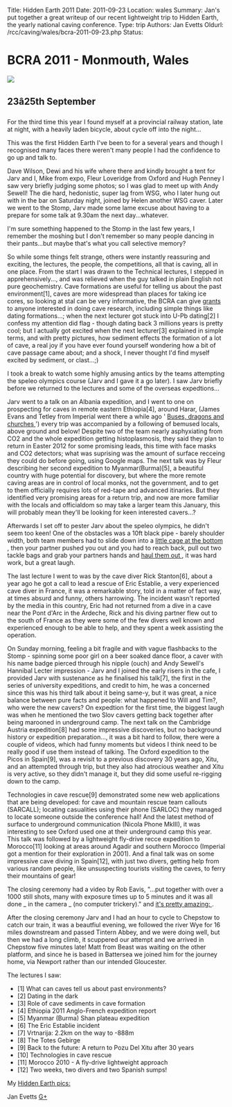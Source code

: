 Title: Hidden Earth 2011
Date: 2011-09-23
Location: wales
Summary: Jan's put together a great writeup of our recent lightweight trip to Hidden Earth, the yearly national caving conference.
Type: trip
Authors: Jan Evetts
Oldurl: /rcc/caving/wales/bcra-2011-09-23.php
Status:

#  BCRA 2011 - Monmouth, Wales

[ ![](bcra-2011-09-23.jpg) ](https://picasaweb.google.com/116696012908553445015/September2011HiddenEarthMonmouth)

##  23â25th September

For the third time this year I found myself at a provincial railway station, late at night, with a heavily laden bicycle, about cycle off into the night...

This was the first Hidden Earth I've been to for a several years and though I recognised many faces there weren't many people I had the confidence to go up and talk to.

Dave Wilson, Dewi and his wife where there and kindly brought a tent for Jarv and I, Mike from expo, Fleur Loveridge from Oxford and Hugh Penney I saw very briefly judging some photos; so I was glad to meet up with Andy Sewell! The die hard, hedonistic, super lag from WSG, who I later hung out with in the bar on Saturday night, joined by Helen another WSG caver. Later we went to the Stomp, Jarv made some lame excuse about having to a prepare for some talk at 9.30am the next day...whatever.

I'm sure something happened to the Stomp in the last few years, I remember the moshing but I don't remember so many people dancing in their pants...but maybe that's what you call selective memory?

So while some things felt strange, others were instantly reassuring and exciting, the lectures, the people, the competitions, all that is caving, all in one place. From the start I was drawn to the Technical lectures, I stepped in apprehensively..., and was relieved when the guy talked in plain English not pure geochemistry. Cave formations are useful for telling us about the past environment[1], caves are more widespread than places for taking ice cores, so looking at stal can be very informative, the BCRA can give [ grants ](http://bcra.org.uk/info.html#grant_aid) to anyone interested in doing cave research, including simple things like dating formations...; when the next lecturer got stuck into U-Pb dating[2] I confess my attention did flag - though dating back 3 millions years is pretty cool; but I actually got excited when the next lecturer[3] explained in simple terms, and with pretty pictures, how sediment effects the formation of a lot of cave, a real joy if you have ever found yourself wondering how a bit of cave passage came about; and a shock, I never thought I'd find myself excited by sediment, or clast...;)

I took a break to watch some highly amusing antics by the teams attempting the speleo olympics course (Jarv and I gave it a go later). I saw Jarv briefly before we returned to the lectures and some of the overseas expedtions...

Jarv went to a talk on an Albania expedition, and I went to one on prospecting for caves in remote eastern Ethiopia[4], around Harar, (James Evans and Tetley from Imperial went there a while ago ' [ Buses, dragons and churches ](http://www.wsg.org.uk/online/nl/view.php?nl_id=47) ') every trip was accompanied by a following of bemused locals, above ground and below! Despite two of the team nearly asphyxiating from CO2 and the whole expedition getting histoplasmosis, they said they plan to return in Easter 2012 for some promising leads, this time with face masks and CO2 detectors; what was suprising was the amount of surface recceing they could do before going, using Google maps. The next talk was by Fleur describing her second expedition to Myanmar(Burma)[5], a beautiful country with huge potential for discovery, but where the more remote caving areas are in control of local monks, not the government, and to get to them officially requires lots of red-tape and advanced itinaries. But they identified very promising areas for a return trip, and now are more familiar with the locals and officialdom so may take a larger team this January, this will probably mean they'll be looking for keen interested cavers...?

Afterwards I set off to pester Jarv about the speleo olympics, he didn't seem too keen! One of the obstacles was a 10ft black pipe - barely shoulder width, both team members had to slide down into a [ little cage at the bottom ](https://picasaweb.google.com/lh/photo/D-aMCsMmvdskiwak3DlKdQ?feat=directlink) , then your partner pushed you out and you had to reach back, pull out two tackle bags and grab your partners hands and [ haul them out ](https://picasaweb.google.com/lh/photo/IA_JUQSaj9l4CxhJv6NUbQ?feat=directlink) , it was hard work, but a great laugh.

The last lecture I went to was by the cave diver Rick Stanton[6], about a year ago he got a call to lead a rescue of Eric Establie, a very experienced cave diver in France, it was a remarkable story, told in a matter of fact way, at times absurd and funny, others harrowing. The incident wasn't reported by the media in this country, Eric had not returned from a dive in a cave near the Pont d'Arc in the Ardeche, Rick and his diving partner flew out to the south of France as they were some of the few divers well known and experienced enough to be able to help, and they spent a week assisting the operation.

On Sunday morning, feeling a bit fragile and with vague flashbacks to the Stomp - spinning some poor girl on a beer soaked dance floor, a caver with his name badge pierced through his nipple (ouch) and Andy Sewell's Hannibal Lecter impression - Jarv and I joined the early risers in the cafe, I provided Jarv with sustenance as he finalised his talk[7], the first in the series of university expeditions, and credit to him, he was a concerned since this was his third talk about it being same-y, but it was great, a nice balance between pure facts and people: what happened to Will and Tim?, who were the new cavers? On expedtion for the first time, the biggest laugh was when he mentioned the two Slov cavers getting back together after being marooned in underground camp. The next talk on the Cambridge Austria expedition[8] had some impressive discoveries, but no background history or expedition preparation..., it was a bit hard to follow, there were a couple of videos, which had funny moments but videos I think need to be really good if use them instead of talking. The Oxford expedition to the Picos in Spain[9], was a revisit to a previous discovery 30 years ago, Xitu, and an attempted through trip, but they also had atrocious weather and Xitu is very active, so they didn't manage it, but they did some useful re-rigging down to the camp.

Technologies in cave rescue[9] demonstrated some new web applications that are being developed: for cave and mountain rescue team callouts (SARCALL); locating casualities using their phone (SARLOC) they managed to locate someone outside the conference hall! And the latest method of surface to underground communication (Nicola Phone MkIII), it was interesting to see Oxford used one at their underground camp this year. This talk was followed by a lightweight fly-drive recce expedition to Morocco[11] looking at areas around Agadir and southern Morocco (Imperial got a mention for their exploration in 2001). And a final talk was on some impressive cave diving in Spain[12], with just two divers, getting help from various random people, like unsuspecting tourists visiting the caves, to ferry their mountains of gear!

The closing ceremony had a video by Rob Eavis, "...put together with over a 1000 still shots, many with exposure times up to 5 minutes and it was all done _ in the camera _ (no computer trickery)." and [ it's pretty amazing: ](http://vimeo.com/20918866) .

After the closing ceremony Jarv and I had an hour to cycle to Chepstow to catch our train, it was a beautfiul evening, we followed the river Wye for 16 miles downstream and passed Tintern Abbey, and we were doing well, but then we had a long climb, it scuppered our attempt and we arrived in Chepstow five minutes late! Matt from Beast was waiting on the other platform, and since he is based in Battersea we joined him for the journey home, via Newport rather than our intended Gloucester.

The lectures I saw:

  * [1] What can caves tell us about past environments?
  * [2] Dating in the dark
  * [3] Role of cave sediments in cave formation
  * [4] Ethiopia 2011 Anglo-French expedition report
  * [5] Myanmar (Burma) Shan plateau expedition
  * [6] The Eric Establie incident
  * [7] Vrtnarija: 2.2km on the way to -888m
  * [8] The Totes Gebirge
  * [9] Back to the future: A return to Pozu Del Xitu after 30 years
  * [10] Technologies in cave rescue
  * [11] Morocco 2010 - A fly-drive lightweight approach
  * [12] Two weeks, two divers and two Spanish sumps!

My [ Hidden Earth pics: ](https://picasaweb.google.com/116696012908553445015/September2011HiddenEarthMonmouth)

Jan Evetts [ G+ ](https://plus.google.com/118111039480374955618)
